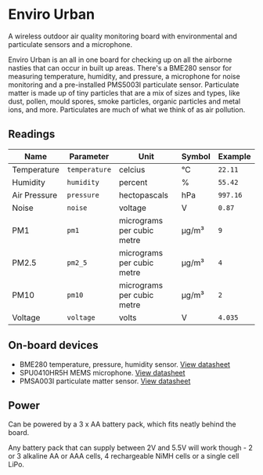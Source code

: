 # Enviro Urban

A wireless outdoor air quality monitoring board with environmental and particulate sensors and a microphone.

Enviro Urban is an all in one board for checking up on all the airborne nasties that can occur in built up areas. There's a BME280 sensor for measuring temperature, humidity, and pressure, a microphone for noise monitoring and a pre-installed PMS5003I particulate sensor. Particulate matter is made up of tiny particles that are a mix of sizes and types, like dust, pollen, mould spores, smoke particles, organic particles and metal ions, and more. Particulates are much of what we think of as air pollution. 

## Readings

|Name|Parameter|Unit|Symbol|Example|
|---|---|---|---|---|
|Temperature|`temperature`|celcius|°C|`22.11`|
|Humidity|`humidity`|percent|%|`55.42`|
|Air Pressure|`pressure`|hectopascals|hPa|`997.16`|
|Noise|`noise`|voltage|V|`0.87`|
|PM1|`pm1`|micrograms per cubic metre|µg/m³|`9`|
|PM2.5|`pm2_5`|micrograms per cubic metre|µg/m³|`4`|
|PM10|`pm10`|micrograms per cubic metre|µg/m³|`2`|
|Voltage|`voltage`|volts|V|`4.035`|

## On-board devices

- BME280 temperature, pressure, humidity sensor. [View datasheet](https://www.bosch-sensortec.com/media/boschsensortec/downloads/datasheets/bst-bme280-ds002.pdf)
- SPU0410HR5H MEMS microphone. [View datasheet](https://www.mouser.co.uk/datasheet/2/218/know_s_a0010769161_1-2271807.pdf)
- PMSA003I particulate matter sensor. [View datasheet](https://www.mouser.co.uk/datasheet/2/737/4505_PMSA003I_series_data_manual_English_V2_6-2490334.pdf)

## Power

Can be powered by a 3 x AA battery pack, which fits neatly behind the board.

Any battery pack that can supply between 2V and 5.5V will work though - 2 or 3 alkaline AA or AAA cells, 4 rechargeable NiMH cells or a single cell LiPo.
